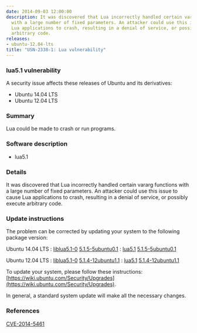 ```yaml
---
date: 2014-09-03 12:00:00
description: It was discovered that Lua incorrectly handled certain vararg functions
  with a large number of fixed parameters. An attacker could use this issue to cause
  Lua applications to crash, resulting in a denial of service, or possibly execute
  arbitrary code.
releases:
- ubuntu-12.04-lts
title: "USN-2338-1: Lua vulnerability"
---
```


### lua5.1 vulnerability

A security issue affects these releases of Ubuntu and its derivatives:

* Ubuntu 14.04 LTS
* Ubuntu 12.04 LTS

### Summary

Lua could be made to crash or run programs. 

### Software description

* lua5.1 

### Details

It was discovered that Lua incorrectly handled certain vararg functions with a large number of fixed parameters. An attacker could use this issue to cause Lua applications to crash, resulting in a denial of service, or possibly execute arbitrary code. 

### Update instructions

The problem can be corrected by updating your system to the following package version:

Ubuntu 14.04 LTS
 : [liblua5.1-0](https://launchpad.net/ubuntu/+source/lua5.1) <span> [5.1.5-5ubuntu0.1](https://launchpad.net/ubuntu/+source/lua5.1/5.1.5-5ubuntu0.1) </span> 
 : [lua5.1](https://launchpad.net/ubuntu/+source/lua5.1) <span> [5.1.5-5ubuntu0.1](https://launchpad.net/ubuntu/+source/lua5.1/5.1.5-5ubuntu0.1) </span> 

Ubuntu 12.04 LTS
 : [liblua5.1-0](https://launchpad.net/ubuntu/+source/lua5.1) <span> [5.1.4-12ubuntu1.1](https://launchpad.net/ubuntu/+source/lua5.1/5.1.4-12ubuntu1.1) </span> 
 : [lua5.1](https://launchpad.net/ubuntu/+source/lua5.1) <span> [5.1.4-12ubuntu1.1](https://launchpad.net/ubuntu/+source/lua5.1/5.1.4-12ubuntu1.1) </span> 

To update your system, please follow these instructions: [https://wiki.ubuntu.com/Security/Upgrades](https://wiki.ubuntu.com/Security/Upgrades).

In general, a standard system update will make all the necessary changes. 

### References

 [CVE-2014-5461](http://people.ubuntu.com/~ubuntu-security/cve/CVE-2014-5461)
